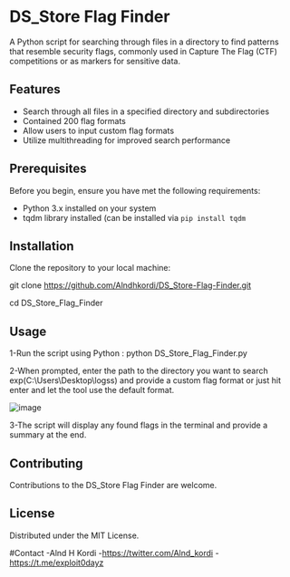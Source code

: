 # DS_Store Flag Finder
A Python script for searching through files in a directory to find patterns that resemble security flags, commonly used in Capture The Flag (CTF) competitions or as markers for sensitive data.


## Features
- Search through all files in a specified directory and subdirectories
- Contained 200 flag formats
- Allow users to input custom flag formats
- Utilize multithreading for improved search performance


## Prerequisites
Before you begin, ensure you have met the following requirements:

- Python 3.x installed on your system
- tqdm library installed (can be installed via `pip install tqdm`

## Installation
Clone the repository to your local machine:

git clone https://github.com/Alndhkordi/DS_Store-Flag-Finder.git

cd DS_Store_Flag_Finder

## Usage

1-Run the script using Python
:
python DS_Store_Flag_Finder.py

2-When prompted, enter the path to the directory you want to search exp(C:\Users\Desktop\logss) and provide a custom flag format or just hit enter and let the tool use the default format.

![image](https://github.com/Alndhkordi/DS_Store-Flag-Finder/assets/60517527/d3cbfce8-f00a-43b2-8ede-cefa09bc3f70)

3-The script will display any found flags in the terminal and provide a summary at the end.

## Contributing
Contributions to the DS_Store Flag Finder are welcome.

## License
Distributed under the MIT License.


#Contact
-Alnd H Kordi 
-https://twitter.com/Alnd_kordi
-https://t.me/exploit0dayz

